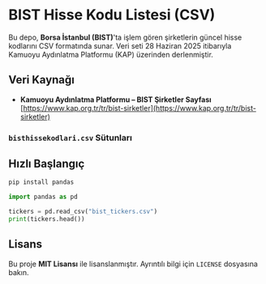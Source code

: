 # BIST Hisse Kodu Listesi (CSV)

Bu depo, **Borsa İstanbul (BIST)**'ta işlem gören şirketlerin güncel hisse kodlarını CSV formatında sunar. Veri seti 28 Haziran 2025 itibarıyla Kamuoyu Aydınlatma Platformu (KAP) üzerinden derlenmiştir.

## Veri Kaynağı

* **Kamuoyu Aydınlatma Platformu – BIST Şirketler Sayfası**
  [https://www.kap.org.tr/tr/bist-sirketler](https://www.kap.org.tr/tr/bist-sirketler)



### `bisthissekodlari.csv` Sütunları



## Hızlı Başlangıç

```bash
pip install pandas
```

```python
import pandas as pd

tickers = pd.read_csv("bist_tickers.csv")
print(tickers.head())
```




## Lisans

Bu proje **MIT Lisansı** ile lisanslanmıştır. Ayrıntılı bilgi için `LICENSE` dosyasına bakın.



